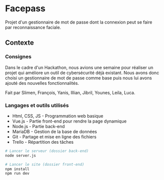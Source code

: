 # Facepass

Projet d'un gestionnaire de mot de passe dont la connexion peut se faire par reconnaissance faciale.

## Contexte


### Consignes

Dans le cadre d'un Hackathon, nous avions une semaine pour réaliser un projet qui améliore un outil de cybersécurité déjà existant. Nous avons donc choisi un gestionnaire de mot de passe comme base puis nous lui avons ajouté des nouvelles fonctionnalités.

Fait par Slimen, François, Yanis, Illian, Jibril, Younes, Leila, Luca.

### Langages et outils utilisés

* Html, CSS, JS - Programmation web basique
* Vue.js - Partie front-end pour rendre la page dynamique
* Node.js - Partie back-end
* MariaDB - Gestion de la base de données
* Git - Partage et mise en ligne des fichiers
* Trello - Répartition des tâches





``` bash
# Lancer le serveur (dossier back-end)
node server.js

# Lancer le site (dossier front-end)
npm install
npm run dev

```

